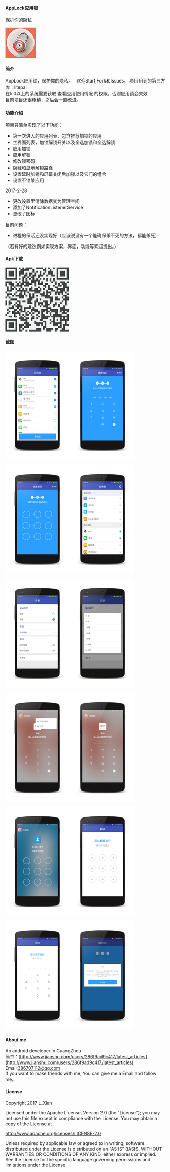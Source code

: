 #### AppLock应用锁

保护你的隐私

![](art/ic_launcher.png)

#### 简介  
AppLock应用锁，保护你的隐私。       
欢迎Start,Fork和Issues。
项目用到的第三方库：litepal     
在5.0以上的系统需要获取 查看应用使用情况 的权限，否则应用锁会失效   
目前项目还很粗糙，之后会一直改进。

#### 功能介绍
项目只简单实现了以下功能：
-  第一次进入的应用列表，包含推荐加锁的应用
-  主界面列表，加锁解锁开关以及全选加锁和全选解锁
-  应用加锁
-  应用解锁
-  修改锁密码
-  隐藏和显示解锁路径
-  设置延时加锁和屏幕关闭后加锁以及它们的组合
-  设置不锁某应用

2017-2-28
-  更改设置里清除数据变为管理空间
-  添加了NotificationListenerService
-  更改了图标

目前问题：
-  进程的保活还没实现好（应该说没有一个能确保杀不死的方法，都能杀死）

（若有好的建议例如实现方案，界面，功能等欢迎提出。）

#### Apk下载
![](art/download.png)

#### 截图
<a href="art/art_index.png"><img src="art/1.png" width="40%"/></a> 
<a href="art/art_menu.png"><img src="art/2.png" width="40%"/></a>

<a href="rt_coll_article.png"><img src="art/3.png" width="40%"/></a> 
<a href="art_coll_theme.png"><img src="art/4.png" width="40%"/></a>

<a href="art_detail.png"><img src="art/5.jpg" width="40%"/></a>
<a href="art_share.png"><img src="art/6.jpg" width="40%"/></a>

<a href="art_comment.png"><img src="art/7.png" width="40%"/></a>
<a href="art_edorit.png"><img src="art/8.png" width="40%"/></a>

<a href="art_edorit.png"><img src="art/9.png" width="40%"/></a>
<a href="art_edorit.png"><img src="art/10.png" width="40%"/></a>

<a href="art_edorit.png"><img src="art/11.png" width="40%"/></a>
<a href="art_edorit.png"><img src="art/12.png" width="40%"/></a>
 
#### About me
An android developer in GuangZhou  
简书：[http://www.jianshu.com/users/286f9ad9c417/latest_articles](http://www.jianshu.com/users/286f9ad9c417/latest_articles)   
Email:386707112@qq.com  
If you want to make friends with me, You can give me a Email and follow me。

#### License
Copyright 2017 L_Xian

Licensed under the Apache License, Version 2.0 (the "License"); you may not use this file except in compliance with the License. You may obtain a copy of the License at

http://www.apache.org/licenses/LICENSE-2.0

Unless required by applicable law or agreed to in writing, software distributed under the License is distributed on an "AS IS" BASIS, WITHOUT WARRANTIES OR CONDITIONS OF ANY KIND, either express or implied. See the License for the specific language governing permissions and limitations under the License.
